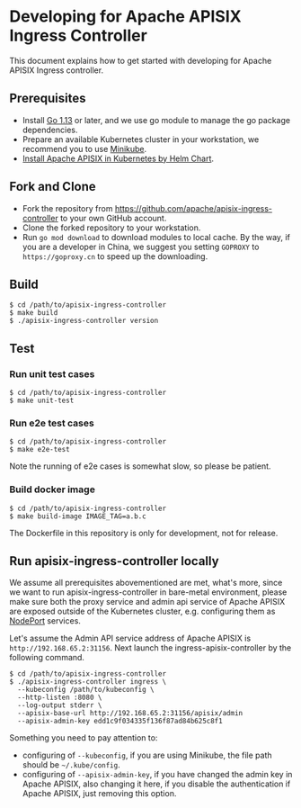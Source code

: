 <!--
#
# Licensed to the Apache Software Foundation (ASF) under one or more
# contributor license agreements.  See the NOTICE file distributed with
# this work for additional information regarding copyright ownership.
# The ASF licenses this file to You under the Apache License, Version 2.0
# (the "License"); you may not use this file except in compliance with
# the License.  You may obtain a copy of the License at
#
#     http://www.apache.org/licenses/LICENSE-2.0
#
# Unless required by applicable law or agreed to in writing, software
# distributed under the License is distributed on an "AS IS" BASIS,
# WITHOUT WARRANTIES OR CONDITIONS OF ANY KIND, either express or implied.
# See the License for the specific language governing permissions and
# limitations under the License.
#
-->

# Developing for Apache APISIX Ingress Controller

This document explains how to get started with developing for Apache APISIX Ingress controller.

## Prerequisites

* Install [Go 1.13](https://golang.org/dl/) or later, and we use go module to manage the go package dependencies.
* Prepare an available Kubernetes cluster in your workstation, we recommend you to use [Minikube](https://github.com/kubernetes/minikube).
* [Install Apache APISIX in Kubernetes by Helm Chart](https://github.com/apache/apisix-helm-chart).

## Fork and Clone

* Fork the repository from https://github.com/apache/apisix-ingress-controller to your own GitHub account.
* Clone the forked repository to your workstation.
* Run `go mod download` to download modules to local cache. By the way, if you are a developer in China, we suggest you setting `GOPROXY` to `https://goproxy.cn` to speed up the downloading.

## Build

```shell
$ cd /path/to/apisix-ingress-controller
$ make build
$ ./apisix-ingress-controller version
```

## Test

### Run unit test cases

```shell
$ cd /path/to/apisix-ingress-controller
$ make unit-test
```

### Run e2e test cases

```shell
$ cd /path/to/apisix-ingress-controller
$ make e2e-test
```

Note the running of e2e cases is somewhat slow, so please be patient.

### Build docker image

```
$ cd /path/to/apisix-ingress-controller
$ make build-image IMAGE_TAG=a.b.c
```

The Dockerfile in this repository is only for development, not for release.

## Run apisix-ingress-controller locally

We assume all prerequisites abovementioned are met, what's more, since we want to run apisix-ingress-controller in bare-metal environment, please make sure both the proxy service and admin api service of Apache APISIX are exposed outside of the Kubernetes cluster, e.g. configuring them as [NodePort](https://kubernetes.io/docs/concepts/services-networking/service/#nodeport) services.

Let's assume the Admin API service address of Apache APISIX is `http://192.168.65.2:31156`. Next launch the ingress-apisix-controller by the following command.

```shell
$ cd /path/to/apisix-ingress-controller
$ ./apisix-ingress-controller ingress \
  --kubeconfig /path/to/kubeconfig \
  --http-listen :8080 \
  --log-output stderr \
  --apisix-base-url http://192.168.65.2:31156/apisix/admin
  --apisix-admin-key edd1c9f034335f136f87ad84b625c8f1
```

Something you need to pay attention to:

* configuring of `--kubeconfig`, if you are using Minikube, the file path should be `~/.kube/config`.
* configuring of `--apisix-admin-key`, if you have changed the admin key in Apache APISIX, also changing it here, if you disable the authentication if Apache APISIX, just removing this option.
